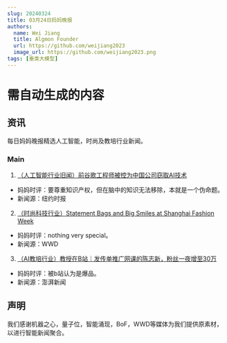 ```yaml
---
slug: 20240324
title: 03月24日妈妈晚报
authors:
  name: Wei Jiang
  title: Algmon Founder
  url: https://github.com/weijiang2023
  image_url: https://github.com/weijiang2023.png
tags: [垂类大模型]
---
```


# 需自动生成的内容
## 资讯
每日妈妈晚报精选人工智能，时尚及教培行业新闻。

### Main

1. [（人工智能行业旧闻）前谷歌工程师被控为中国公司窃取AI技术](https://cn.nytimes.com/world/20240307/google-engineer-china-ai-theft/)
* 妈妈时评：要尊重知识产权，但在脑中的知识无法移除，本就是一个伪命题。
* 新闻源：纽约时报

2. [（时尚科技行业）Statement Bags and Big Smiles at Shanghai Fashion Week](https://wwd.com/fashion-news/street-style/street-style-shanghai-fashion-week-fall-1236288369/)
* 妈妈时评：nothing very special。
* 新闻源：WWD

3. [（AI教培行业）教授在B站｜发传单推广网课的陈志新，粉丝一夜增至30万](https://new.qq.com/rain/a/20240328A06JTJ00)
* 妈妈时评：被b站认为是爆品。
* 新闻源：澎湃新闻

## 声明

我们感谢机器之心，量子位，智能涌现，BoF，WWD等媒体为我们提供原素材，以进行智能新闻聚合。